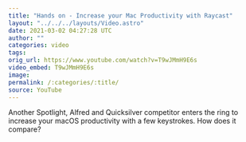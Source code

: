 ```yaml
---
title: "Hands on - Increase your Mac Productivity with Raycast"
layout: "../../../layouts/Video.astro"
date: 2021-03-02 04:27:28 UTC
author: ""
categories: video
tags: 
orig_url: https://www.youtube.com/watch?v=T9wJMmH9E6s
video_embed: T9wJMmH9E6s
image:
permalink: /:categories/:title/
source: YouTube
---
```

Another Spotlight, Alfred and Quicksilver competitor enters the ring to increase your macOS productivity with a few keystrokes. How does it compare?